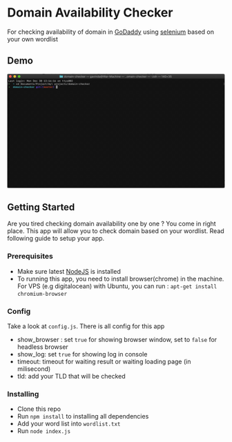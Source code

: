 # Domain Availability Checker

For checking availability of domain in [GoDaddy](https://godaddy.com) using [selenium](https://selenium.dev/) based on your own wordlist

## Demo

![demo](demo.gif)

## Getting Started

Are you tired checking domain availability one by one ? You come in right place. This app will allow you to check domain based on your wordlist. Read following guide to setup your app.

### Prerequisites

- Make sure latest [NodeJS](https://nodejs.org/) is installed
- To running this app, you need to install browser(chrome) in the machine. For VPS (e.g digitalocean) with Ubuntu, you can run : `apt-get install chromium-browser`

### Config

Take a look at `config.js`. There is all config for this app

- show_browser : set `true` for showing browser window, set to `false` for headless browser
- show_log: set `true` for showing log in console
- timeout: timeout for waiting result or waiting loading page (in milisecond)
- tld: add your TLD that will be checked

### Installing

- Clone this repo
- Run `npm install` to installing all dependencies
- Add your word list into `wordlist.txt`
- Run `node index.js`

